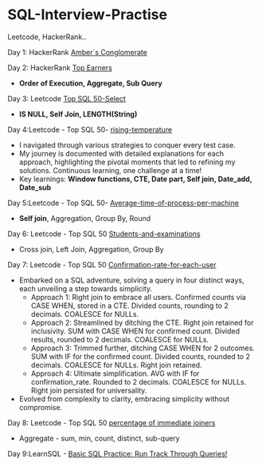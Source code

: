 # SQL-Interview-Practise
Leetcode, HackerRank..

Day 1:  HackerRank [Amber`s Conglomerate](https://www.linkedin.com/posts/mythilyramanathan_day1-activity-7142990614387687425-K_Nu?utm_source=share&utm_medium=member_desktop)

Day 2:  HackerRank [Top Earners](https://www.linkedin.com/posts/mythilyramanathan_day-2-of-my-sql-practice-link-to-day-1-activity-7143358577833910272-MVLN?utm_source=share&utm_medium=member_desktop)  
- **Order of Execution, Aggregate, Sub Query**

Day 3: Leetcode [Top SQL 50-Select](https://www.linkedin.com/posts/mythilyramanathan_day3-activity-7143732300453773312-hEyD?utm_source=share&utm_medium=member_desktop)
- **IS NULL, Self Join, LENGTH(String)**

Day 4:Leetcode - Top SQL 50- [rising-temperature](https://www.linkedin.com/posts/mythilyramanathan_day-4-activity-7144657978044936192-8_-_?utm_source=share&utm_medium=member_desktop) 
- I navigated through various strategies to conquer every test case.
- My journey is documented with detailed explanations for each approach, highlighting the pivotal moments that led to refining my solutions. Continuous learning, one challenge at a time! 
- Key learnings: **Window functions, CTE, Date part, Self join, Date_add, Date_sub**

Day 5:Leetcode - Top SQL 50- [Average-time-of-process-per-machine](https://www.linkedin.com/posts/mythilyramanathan_day-5-of-my-sql-practice-leetcode-top-activity-7144737638653054977-rjty?utm_source=share&utm_medium=member_desktop)
- **Self join**, Aggregation, Group By, Round

Day 6: Leetcode - Top SQL 50 [Students-and-examinations](https://www.linkedin.com/posts/mythilyramanathan_day-6-activity-7145120555858329600-LHF6?utm_source=share&utm_medium=member_desktop)
- Cross join, Left Join, Aggregation, Group By

Day 7: Leetcode - Top SQL 50 [Confirmation-rate-for-each-user](https://www.linkedin.com/posts/mythilyramanathan_day7-activity-7145397869401817088-bDMg?utm_source=share&utm_medium=member_desktop)

- Embarked on a SQL adventure, solving a query in four distinct ways, each unveiling a step towards simplicity.
    - Approach 1: Right join to embrace all users. Confirmed counts via CASE WHEN, stored in a CTE. Divided counts, rounding to 2 decimals. COALESCE for NULLs.
    - Approach 2: Streamlined by ditching the CTE. Right join retained for inclusivity. SUM with CASE WHEN for confirmed count. Divided results, rounded to 2 decimals. COALESCE for NULLs.
    - Approach 3: Trimmed further, ditching CASE WHEN for 2 outcomes. SUM with IF for the confirmed count. Divided counts, rounded to 2 decimals. COALESCE for NULLs. Right join retained.
    - Approach 4: Ultimate simplification. AVG with IF for confirmation_rate. Rounded to 2 decimals. COALESCE for NULLs. Right join persisted for universality.
- Evolved from complexity to clarity, embracing simplicity without compromise.


Day 8: Leetcode - Top SQL 50 [percentage of immediate joiners](https://www.linkedin.com/posts/mythilyramanathan_day-8-activity-7148857823202869249-MMN-?utm_source=share&utm_medium=member_desktop)
- Aggregate - sum, min, count, distinct, sub-query

Day 9:LearnSQL - [Basic SQL Practice: Run Track Through Queries!]()


